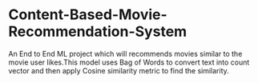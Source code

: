 # Content-Based-Movie-Recommendation-System
An End to End ML project which will recommends movies similar to the movie user likes.This model uses Bag of Words to convert text into count vector and then apply Cosine similarity metric to find the
similarity.
